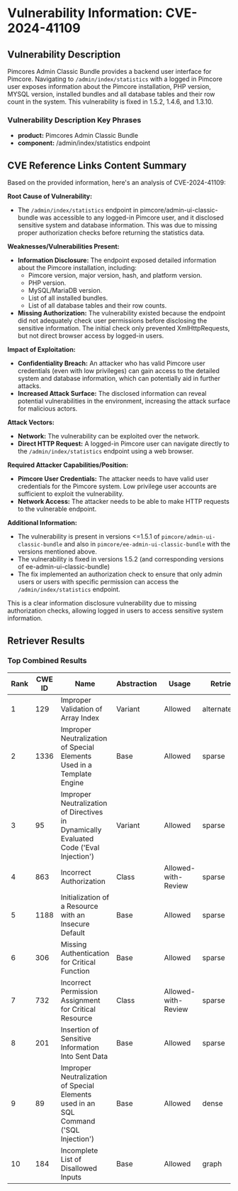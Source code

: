 # Vulnerability Information: CVE-2024-41109

## Vulnerability Description
Pimcores Admin Classic Bundle provides a backend user interface for Pimcore. Navigating to `/admin/index/statistics` with a logged in Pimcore user exposes information about the Pimcore installation, PHP version, MYSQL version, installed bundles and all database tables and their row count in the system. This vulnerability is fixed in 1.5.2, 1.4.6, and 1.3.10.

### Vulnerability Description Key Phrases
- **product:** Pimcores Admin Classic Bundle
- **component:** /admin/index/statistics endpoint

## CVE Reference Links Content Summary
Based on the provided information, here's an analysis of CVE-2024-41109:

**Root Cause of Vulnerability:**
- The `/admin/index/statistics` endpoint in pimcore/admin-ui-classic-bundle was accessible to any logged-in Pimcore user, and it disclosed sensitive system and database information. This was due to missing proper authorization checks before returning the statistics data.

**Weaknesses/Vulnerabilities Present:**
- **Information Disclosure:** The endpoint exposed detailed information about the Pimcore installation, including:
    - Pimcore version, major version, hash, and platform version.
    - PHP version.
    - MySQL/MariaDB version.
    - List of all installed bundles.
    - List of all database tables and their row counts.
- **Missing Authorization:** The vulnerability existed because the endpoint did not adequately check user permissions before disclosing the sensitive information. The initial check only prevented XmlHttpRequests, but not direct browser access by logged-in users.

**Impact of Exploitation:**
- **Confidentiality Breach:** An attacker who has valid Pimcore user credentials (even with low privileges) can gain access to the detailed system and database information, which can potentially aid in further attacks.
- **Increased Attack Surface:** The disclosed information can reveal potential vulnerabilities in the environment, increasing the attack surface for malicious actors.

**Attack Vectors:**
- **Network:** The vulnerability can be exploited over the network.
- **Direct HTTP Request:** A logged-in Pimcore user can navigate directly to the `/admin/index/statistics` endpoint using a web browser.

**Required Attacker Capabilities/Position:**
- **Pimcore User Credentials:** The attacker needs to have valid user credentials for the Pimcore system. Low privilege user accounts are sufficient to exploit the vulnerability.
- **Network Access:** The attacker needs to be able to make HTTP requests to the vulnerable endpoint.

**Additional Information:**
- The vulnerability is present in versions <=1.5.1 of `pimcore/admin-ui-classic-bundle` and also in `pimcore/ee-admin-ui-classic-bundle` with the versions mentioned above.
- The vulnerability is fixed in versions 1.5.2 (and corresponding versions of ee-admin-ui-classic-bundle)
- The fix implemented an authorization check to ensure that only admin users or users with specific permission can access the `/admin/index/statistics` endpoint.

This is a clear information disclosure vulnerability due to missing authorization checks, allowing logged in users to access sensitive system information.

## Retriever Results

### Top Combined Results

| Rank | CWE ID | Name | Abstraction | Usage  | Retrievers | Individual Scores |
|------|--------|------|-------------|-------|------------|-------------------|
| 1 | 129 | Improper Validation of Array Index | Variant | Allowed | alternate_terms | 0.700 |
| 2 | 1336 | Improper Neutralization of Special Elements Used in a Template Engine | Base | Allowed | sparse | 0.101 |
| 3 | 95 | Improper Neutralization of Directives in Dynamically Evaluated Code ('Eval Injection') | Variant | Allowed | sparse | 0.094 |
| 4 | 863 | Incorrect Authorization | Class | Allowed-with-Review | sparse | 0.093 |
| 5 | 1188 | Initialization of a Resource with an Insecure Default | Base | Allowed | sparse | 0.093 |
| 6 | 306 | Missing Authentication for Critical Function | Base | Allowed | sparse | 0.093 |
| 7 | 732 | Incorrect Permission Assignment for Critical Resource | Class | Allowed-with-Review | sparse | 0.092 |
| 8 | 201 | Insertion of Sensitive Information Into Sent Data | Base | Allowed | sparse | 0.092 |
| 9 | 89 | Improper Neutralization of Special Elements used in an SQL Command ('SQL Injection') | Base | Allowed | dense | 0.440 |
| 10 | 184 | Incomplete List of Disallowed Inputs | Base | Allowed | graph | 0.002 |

